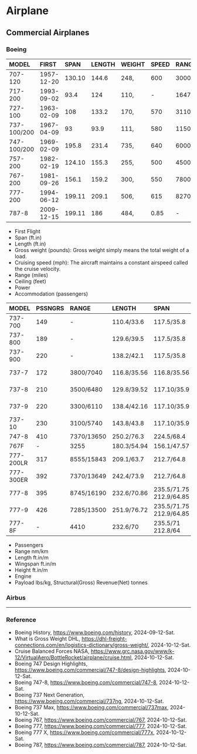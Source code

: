 # Airplane

## Commercial Airplanes

### Boeing

|MODEL|FIRST|SPAN|LENGTH|WEIGHT|SPEED|RANGE|CEILING|ACC.|
|:----|:----|:---|:-----|:-----|:----|:----|:------|:---|
|707-120|1957-12-20|130.10|144.6|248,|600|3000|41000|181|
|717-200|1993-09-02|93.4|124|110,|-|1647|-|106|
|727-100|1963-02-09|108|133.2|170,|570|3110|36100|131|
|737-100/200|1967-04-09|93|93.9|111,|580|1150|35000|107|
|747-100/200|1969-02-09|195.8|231.4|735,|640|6000|45000|490|
|757-200|1982-02-19|124.10|155.3|255,|500|4500|42000|228|
|767-200|1981-09-26|156.1|159.2|300,|550|7800|43199|290|
|777-200|1994-06-12|199.11|209.1|506,|615|8270|37900|440|
|787-8|2009-12-15|199.11|186|484,|0.85|-|-|250|

* First Flight
* Span (ft.in)
* Length (ft.in)
* Gross weight (pounds): Gross weight simply means the total weight of a load.
* Cruising speed (mph): The aircraft maintains a constant airspeed called the cruise velocity.
* Range (miles)
* Ceiling (feet)
* Power
* Accommodation (passengers)

|MODEL|PSSNGRS|RANGE|LENGTH|SPAN|HEIGHT|ENGINE|PAYLOAD|
|:----|:------|:----|:-----|:---|:-----|:-----|:------|
|737-700|149|-|110.4/33.6|117.5/35.8|41.3/12.5|CFM-56|-|
|737-800|189|-|129.6/39.5|117.5/35.8|41.3/12.5|CFM-56|-|
|737-900|220|-|138.2/42.1|117.5/35.8|41.3/12.5|CFM-56|-|
|737-7|172|3800/7040|116.8/35.56|116.8/35.56|117.10/35.9|LEAP-1B|-|
|737-8|210|3500/6480|129.8/39.52|117.10/35.9|-|LEAP-1B|-|
|737-9|220|3300/6110|138.4/42.16|117.10/35.9|-|LEAP-1B|-|
|737-10|230|3100/5740|143.8/43.8|117.10/35.9|-|LEAP-1B|-|
|747-8|410|7370/13650|250.2/76.3|224.5/68.4|63.6/19.4|-|-|
|767F|-|3255|180.3/54.94|156.1/47.57|52/15.85|-|115700/52480|
|777-200LR|317|8555/15843|209.1/63.7|212.7/64.8|61.1/18.6|GE90-115BL|-|
|777-300ER|392|7370/13649|242.4/73.9|212.7/64.8|60.8/18.5|GE90-115BL|-|
|777-8|395|8745/16190|232.6/70.86|235.5/71.75 212.9/64.85|-|GE9X|-|
|777-9|426|7285/13500|251.9/76.72|235.5/71.75 212.9/64.85|-|GE9X|-|
|777-8F|-|4410|232.6/70|235.5/71 212.8/64|-|-|118/112|

* Passengers
* Range nm/km
* Length ft.in/m
* Wingspan ft.in/m
* Height ft.in/m
* Engine
* Payload lbs/kg, Structural(Gross) Revenue(Net) tonnes

### Airbus

---

### Reference
- Boeing History, https://www.boeing.com/history, 2024-09-12-Sat.
- What is Gross Weight DHL, https://dhl-freight-connections.com/en/logistics-dictionary/gross-weight/, 2024-10-12-Sat.
- Cruise Balanced Forces NASA, https://www.grc.nasa.gov/www/k-12/VirtualAero/BottleRocket/airplane/cruise.html, 2024-10-12-Sat.
- Boeing 747 Design Highlights, https://www.boeing.com/commercial/747-8/design-highlights, 2024-10-12-Sat.
- Boeing 747-8, https://www.boeing.com/commercial/747-8, 2024-10-12-Sat.
- Boeing 737 Next Generation, https://www.boeing.com/commercial/737ng, 2024-10-12-Sat.
- Boeing 737 Max, https://www.boeing.com/commercial/737max, 2024-10-12-Sat.
- Boeing 767, https://www.boeing.com/commercial/767, 2024-10-12-Sat.
- Boeing 777, https://www.boeing.com/commercial/777, 2024-10-12-Sat.
- Boeing 777 X, https://www.boeing.com/commercial/777x, 2024-10-12-Sat.
- Boeing 787, https://www.boeing.com/commercial/787, 2024-10-12-Sat.
